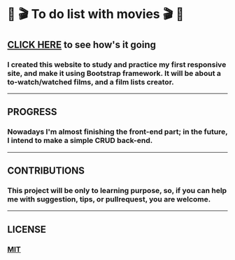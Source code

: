 # :movie_camera: :clapper: To do list with movies :clapper: :movie_camera: 
## [CLICK HERE](https://sh0uryu.github.io/mymovies/index.html) to see how's it going

### I created this website to study and practice my first responsive site, and make it using Bootstrap framework. It will be about a to-watch/watched films, and a film lists creator.

---

## PROGRESS 
### Nowadays I'm almost finishing the front-end part; in the future, I intend to make a simple CRUD back-end.

---
## CONTRIBUTIONS 
### This project will be only to learning purpose, so, if you can help me with suggestion, tips, or pullrequest, you are welcome.

---

## LICENSE 
### [MIT](https://choosealicense.com/licenses/mit/)
